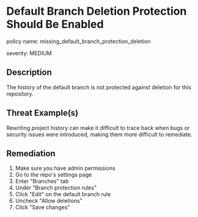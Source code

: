 # Default Branch Deletion Protection Should Be Enabled

policy name: missing_default_branch_protection_deletion

severity: MEDIUM

## Description

The history of the default branch is not protected against deletion for this
repository.

## Threat Example(s)

Rewriting project history can make it difficult to trace back when bugs or
security issues were introduced, making them more difficult to remediate.

## Remediation

1. Make sure you have admin permissions
2. Go to the repo's settings page
3. Enter "Branches" tab
4. Under "Branch protection rules"
5. Click "Edit" on the default branch rule
6. Uncheck "Allow deletions"
7. Click "Save changes"
